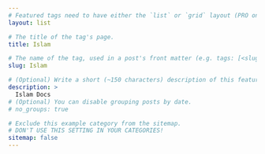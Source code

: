 ```yaml
---
# Featured tags need to have either the `list` or `grid` layout (PRO only).
layout: list

# The title of the tag's page.
title: Islam

# The name of the tag, used in a post's front matter (e.g. tags: [<slug>]).
slug: Islam

# (Optional) Write a short (~150 characters) description of this featured tag.
description: >
  Islam Docs
# (Optional) You can disable grouping posts by date.
# no_groups: true

# Exclude this example category from the sitemap.
# DON'T USE THIS SETTING IN YOUR CATEGORIES!
sitemap: false
---
```

